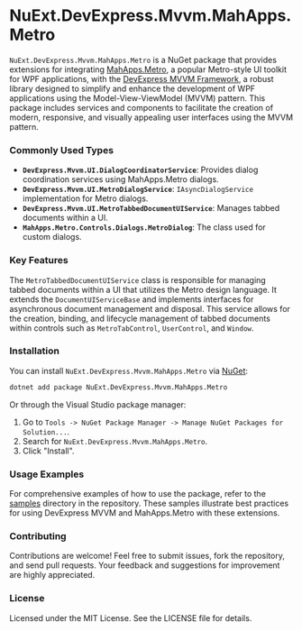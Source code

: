 # NuExt.DevExpress.Mvvm.MahApps.Metro

`NuExt.DevExpress.Mvvm.MahApps.Metro` is a NuGet package that provides extensions for integrating [MahApps.Metro](https://github.com/MahApps/MahApps.Metro), a popular Metro-style UI toolkit for WPF applications, with the [DevExpress MVVM Framework](https://github.com/DevExpress/DevExpress.Mvvm.Free), a robust library designed to simplify and enhance the development of WPF applications using the Model-View-ViewModel (MVVM) pattern. This package includes services and components to facilitate the creation of modern, responsive, and visually appealing user interfaces using the MVVM pattern.

### Commonly Used Types

- **`DevExpress.Mvvm.UI.DialogCoordinatorService`**: Provides dialog coordination services using MahApps.Metro dialogs.
- **`DevExpress.Mvvm.UI.MetroDialogService`**: `IAsyncDialogService` implementation for Metro dialogs.
- **`DevExpress.Mvvm.UI.MetroTabbedDocumentUIService`**: Manages tabbed documents within a UI.
- **`MahApps.Metro.Controls.Dialogs.MetroDialog`**: The class used for custom dialogs.

### Key Features

The `MetroTabbedDocumentUIService` class is responsible for managing tabbed documents within a UI that utilizes the Metro design language. It extends the `DocumentUIServiceBase` and implements interfaces for asynchronous document management and disposal. This service allows for the creation, binding, and lifecycle management of tabbed documents within controls such as `MetroTabControl`, `UserControl`, and `Window`.

### Installation

You can install `NuExt.DevExpress.Mvvm.MahApps.Metro` via [NuGet](https://www.nuget.org/):

```sh
dotnet add package NuExt.DevExpress.Mvvm.MahApps.Metro
```

Or through the Visual Studio package manager:

1. Go to `Tools -> NuGet Package Manager -> Manage NuGet Packages for Solution...`.
2. Search for `NuExt.DevExpress.Mvvm.MahApps.Metro`.
3. Click "Install".

### Usage Examples

For comprehensive examples of how to use the package, refer to the [samples](samples) directory in the repository. These samples illustrate best practices for using DevExpress MVVM and MahApps.Metro with these extensions.

### Contributing

Contributions are welcome! Feel free to submit issues, fork the repository, and send pull requests. Your feedback and suggestions for improvement are highly appreciated.

### License

Licensed under the MIT License. See the LICENSE file for details.